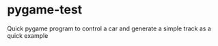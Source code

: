 # pygame-test

Quick pygame program to control a car and generate a simple track as a quick example
